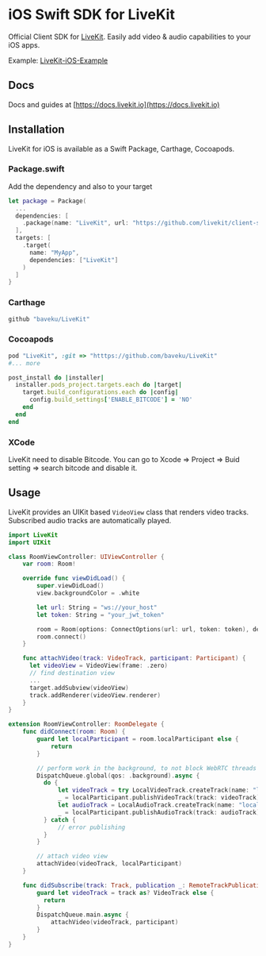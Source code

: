 # iOS Swift SDK for LiveKit

Official Client SDK for [LiveKit](https://github.com/livekit/livekit-server). Easily add video & audio capabilities to your iOS apps.

Example: [LiveKit-iOS-Example](https://github.com/baveku/LiveKit-iOS-Example)
## Docs

Docs and guides at [https://docs.livekit.io](https://docs.livekit.io)

## Installation

LiveKit for iOS is available as a Swift Package, Carthage, Cocoapods.

### Package.swift

Add the dependency and also to your target

```swift title="Package.swift"
let package = Package(
  ...
  dependencies: [
    .package(name: "LiveKit", url: "https://github.com/livekit/client-sdk-ios.git", .upToNextMajor("version")),
  ],
  targets: [
    .target(
      name: "MyApp",
      dependencies: ["LiveKit"]
    )
  ]
}
```

### Carthage
```bash
github "baveku/LiveKit"
```

### Cocoapods
```ruby
pod "LiveKit", :git => "htttps://github.com/baveku/LiveKit"
#... more

post_install do |installer|
  installer.pods_project.targets.each do |target|
    target.build_configurations.each do |config|
      config.build_settings['ENABLE_BITCODE'] = 'NO'
    end
  end
end
```

### XCode
LiveKit need to disable Bitcode.
You can go to Xcode => Project => Buid setting => search bitcode and disable it.

## Usage

LiveKit provides an UIKit based `VideoView` class that renders video tracks. Subscribed audio tracks are automatically played.

```swift
import LiveKit
import UIKit

class RoomViewController: UIViewController {
    var room: Room!

    override func viewDidLoad() {
        super.viewDidLoad()
        view.backgroundColor = .white

        let url: String = "ws://your_host"
        let token: String = "your_jwt_token"

        room = Room(options: ConnectOptions(url: url, token: token), delegate: self)
        room.connect()
    }

    func attachVideo(track: VideoTrack, participant: Participant) {
      let videoView = VideoView(frame: .zero)
      // find destination view
      ...
      target.addSubview(videoView)
      track.addRenderer(videoView.renderer)
    }
}

extension RoomViewController: RoomDelegate {
    func didConnect(room: Room) {
        guard let localParticipant = room.localParticipant else {
            return
        }

        // perform work in the background, to not block WebRTC threads
        DispatchQueue.global(qos: .background).async {
          do {
              let videoTrack = try LocalVideoTrack.createTrack(name: "localVideo")
              _ = localParticipant.publishVideoTrack(track: videoTrack)
              let audioTrack = LocalAudioTrack.createTrack(name: "localAudio")
              _ = localParticipant.publishAudioTrack(track: audioTrack)
          } catch {
              // error publishing
          }
        }

        // attach video view
        attachVideo(videoTrack, localParticipant)
    }

    func didSubscribe(track: Track, publication _: RemoteTrackPublication, participant _: RemoteParticipant) {
        guard let videoTrack = track as? VideoTrack else {
          return
        }
        DispatchQueue.main.async {
            attachVideo(videoTrack, participant)
        }
    }
}
```
